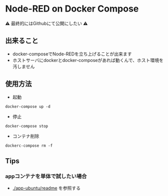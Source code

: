 # Node-RED on Docker Compose

:warning: 最終的にはGithubにて公開にしたい :warning:

## 出来ること

+ docker-composeでNode-REDを立ち上げることが出来ます
+ ホストサーバにdockerとdocker-composeがあれば動くんで、ホスト環境を汚しません


## 使用方法

+ 起動

```
docker-compose up -d
```

+ 停止

```
docker-compose stop
```

+ コンテナ削除

```
dockerc-compose rm -f
```

## Tips

### appコンテナを単体で試したい場合

+ [./app-ubuntu/readme](https://github.com/iganari/nodered-dockercompose/blob/master/app-ubuntu/readme.md) を参照する
